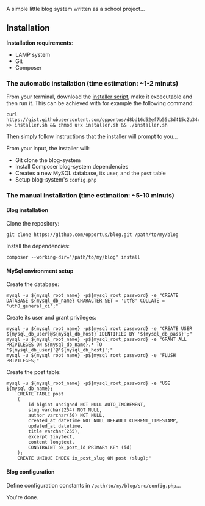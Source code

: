 A simple little blog system written as a school project...

## Installation

**Installation requirements**:

- LAMP system
- Git
- Composer

### The automatic installation (time estimation: ~1-2 minuts)

From your terminal, download the [installer script](https://gist.github.com/opportus/d8bd16d52ef7b55c3d415c2b34c7280d), make it excecutable and then run it.
This can be achieved with for example the following command:

```shell
curl https://gist.githubusercontent.com/opportus/d8bd16d52ef7b55c3d415c2b34c7280d/raw/ba30d29f70db3f453ade065e45b16a8d1c92e2a5/installer.sh >> installer.sh && chmod u+x installer.sh && ./installer.sh
```

Then simply follow instructions that the installer will prompt to you...

From your input, the installer will:

- Git clone the blog-system
- Install Composer blog-system dependencies
- Creates a new MySQL database, its user, and the `post` table
- Setup blog-system's `config.php`

### The manual installation (time estimation: ~5-10 minuts)

#### Blog installation

Clone the repository:
```shell
git clone https://github.com/opportus/blog.git /path/to/my/blog
```

Install the dependencies:
```shell
composer --working-dir="/path/to/my/blog" install
```

#### MySql environment setup

Create the database:
```shell
mysql -u ${mysql_root_name} -p${mysql_root_password} -e "CREATE DATABASE ${mysql_db_name} CHARACTER SET = 'utf8' COLLATE = 'utf8_general_ci';"
```

Create its user and grant privileges:
```shell
mysql -u ${mysql_root_name} -p${mysql_root_password} -e "CREATE USER ${mysql_db_user}@${mysql_db_host} IDENTIFIED BY '${mysql_db_pass}';"
mysql -u ${mysql_root_name} -p${mysql_root_password} -e "GRANT ALL PRIVILEGES ON ${mysql_db_name}.* TO '${mysql_db_user}'@'${mysql_db_host}';"
mysql -u ${mysql_root_name} -p${mysql_root_password} -e "FLUSH PRIVILEGES;"
```

Create the post table:
```shell
mysql -u ${mysql_root_name} -p${mysql_root_password} -e "USE ${mysql_db_name};
	CREATE TABLE post
	(
		id bigint unsigned NOT NULL AUTO_INCREMENT,
		slug varchar(254) NOT NULL,
		author varchar(50) NOT NULL,
		created_at datetime NOT NULL DEFAULT CURRENT_TIMESTAMP,
		updated_at datetime,
		title varchar(255),
		excerpt tinytext,
		content longtext,
		CONSTRAINT pk_post_id PRIMARY KEY (id)
	);
	CREATE UNIQUE INDEX ix_post_slug ON post (slug);"
```

#### Blog configuration

Define configuration constants in `/path/to/my/blog/src/config.php`...

You're done.
